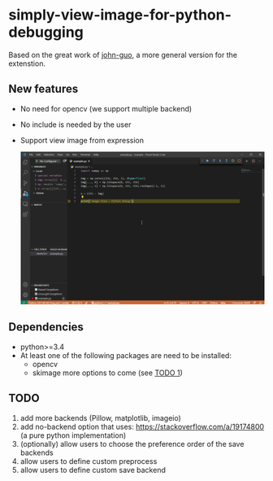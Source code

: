 # simply-view-image-for-python-debugging

Based on the great work of [john-guo](https://github.com/john-guo/simply-view-image-for-python-opencv-debugging), a more general version for the extenstion.

## New features

* No need for opencv (we support multiple backend)
* No include is needed by the user
* Support view image from expression
  
  ![Expression View](expression-example.gif)


## Dependencies

* python>=3.4
* At least one of the following packages are need to be installed:
  - opencv
  - skimage
  more options to come (see [TODO 1](#TODO))

## TODO
1. add more backends (Pillow, matplotlib, imageio)
1. add no-backend option that uses: https://stackoverflow.com/a/19174800 (a pure python implementation)
1. (optionally) allow users to choose the preference order of the save backends
1. allow users to define custom preprocess
1. allow users to define custom save backend
